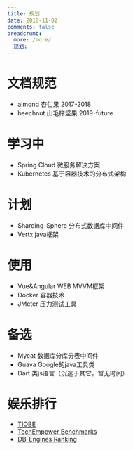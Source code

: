 ```yaml
---
title: 规划
date: 2018-11-02
comments: false
breadcrumb:
  more: /more/
  规划:
---
```


# 文档规范
- almond 杏仁果 2017-2018
- beechnut 山毛榉坚果 2019-future

# 学习中
- Spring Cloud 微服务解决方案
- Kubernetes 基于容器技术的分布式架构

# 计划
- Sharding-Sphere 分布式数据库中间件
- Vertx java框架

<!-- more -->

# 使用
- Vue&Angular WEB MVVM框架
- Docker 容器技术
- JMeter 压力测试工具

# 备选
- Mycat 数据库分库分表中间件
- Guava Google的java工具类
- Dart 类js语言（沉迷于其它，暂无时间）

# 娱乐排行
- [TIOBE](https://www.tiobe.com/tiobe-index/)
- [TechEmpower Benchmarks](https://www.techempower.com/benchmarks/)
- [DB-Engines Ranking](https://db-engines.com/en/ranking)

